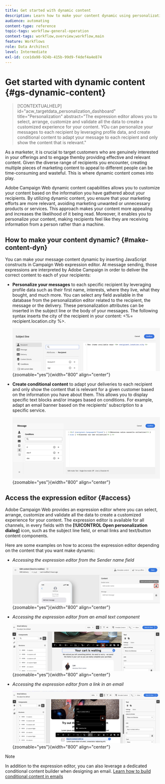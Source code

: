 ```yaml
---
title: Get started with dynamic content
description: Learn how to make your content dynamic using personalization and conditional content.
audience: automating
content-type: reference
topic-tags: workflow-general-operation
context-tags: workflow,overview;workflow,main
feature: Workflows
role: Data Architect
level: Intermediate
exl-id: cce1da98-924b-415b-99d9-f4def4a4e874
---
```

# Get started with dynamic content {#gs-dynamic-content}

>[!CONTEXTUALHELP]
>id="acw_targetdata_personalization_dashboard"
>title="Personalization"
>abstract="The expression editor allows you to select, arrange, customize and validate all the data to create a customized experience for your content. YOu can personalize your messages to each recipient by leveraging profile data, and create conditional content to adapt your message to each recipient and only show the content that is relevant."

As a marketer, it is crucial to target customers who are genuinely interested in your offerings and to engage themby providing effective and relevant content. Given the diverse range of recipients you encounter, creating multiple pieces of marketing content to appeal to different people can be time-consuming and wasteful. This is where dynamic content comes into play.

Adobe Campaign Web dynamic content capabilities allows you to customize your content based on the information you have gathered about your recipients. By utilizing dynamic content, you ensure that your marketing efforts are more relevant, avoiding marketing unwanted or unnecessary products or services. This approach makes your content more appealing and increases the likelihood of it being read. Moreover, it enables you to personalize your content, making recipients feel like they are receiving information from a person rather than a machine.

## How to make your content dynamic? {#make-content-dyn}

You can make your message content dynamic by inserting JavaScript constructs in Campaign Web expression editor. At message sending, those expressions are interpreted by Adobe Campaign in order to deliver the correct content to each of your recipients:

* **Personalize your messages** to each specific recipient by leveraging profile data such as their first name, interests, where they live, what they bought, and much more. You can select any field available in the database from the personalization editor related to the recipient, the message or the delivery. These personalization attributes can be inserted in the subject line or the body of your messages. The following syntax inserts the city of the recipient in your content: <%= recipient.location.city %>.

    ![](assets/perso-subject-line.png){zoomable="yes"}{width="800" align="center"}

* **Create conditional content** to adapt your deliveries to each recipient and only show the content that is relevant for a given customer based on the information you have about them. This allows you to display specific text blocks and/or images based on conditions. For example, adapt an email banner based on the recipients' subscription to a specific service. 

    ![](assets/condition-sample.png){zoomable="yes"}{width="800" align="center"}

## Access the expression editor {#access}

Adobe Campaign Web provides an expression editor where you can select, arrange, customize and validate all the data to create a customized experience for your content. The expression editor is available for all channels, in every fields with the **[!UICONTROL Open personalization dialog]** icon, such as the subject line field, or email links and text/button content components.

Here are some examples on how to access the expression editor depending on the content that you want make dynamic:

* *Accessing the expression editor from the Sender name field*

    ![](assets/expression-editor-access.png){zoomable="yes"}{width="800" align="center"}

* *Accessing the expression editor from an email text component*

    ![](assets/expression-editor-access-email.png){zoomable="yes"}{width="800" align="center"}

* *Accessing the expression editor from a link in an email*

    ![](assets/perso-link-insert-icon.png){zoomable="yes"}{width="800" align="center"}

>[!NOTE]
>
>In addition to the expression editor, you can also leverage a dedicated conditional content builder when designing an email. [Learn how to build conditional content in emails](conditions.md)
